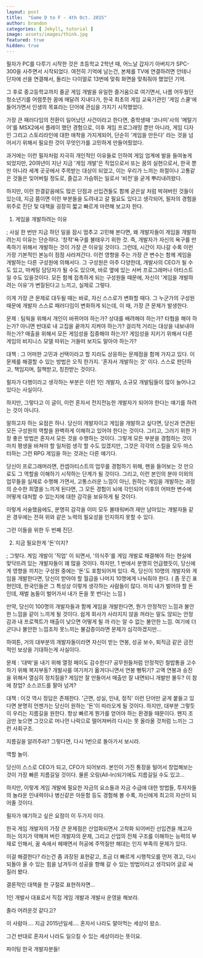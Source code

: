 ```yaml
---
layout: post
title:  "Game D to F - 4th Oct. 2015"
author: brandon
categories: [ Jekyll, tutorial ]
image: assets/images/think.jpg
featured: true
hidden: true
---
```


필자가 PC를 다루기 시작한 것은 초등학교 2학년 때, 어느날 갑자기 아버지가 SPC-300을 사주면서 시작되었다. 여전히 기억에 남는건, 본체를 TV에 연결하려면 안테나 단자에 선을 연결해서, 돌리는 다이얼로 13번에 맞춰 화면을 맞춰줘야 했었던 기억. 

 그 후로 중고등학교까지 줄곧 게임 개발을 유일한 즐거움으로 여기면서, 나름 어두웠던 청소년기를 어렴풋한 꿈에 매달려 지내다가, 한국 최초의 게임 교육기관인 '게임 스쿨'에 들어가면서 인생의 목표라는 단어에 관심을 가지기 시작했었다. 

 

 가장 큰 패러다임의 전환이 일어났던 사건이라고 한다면, 중학생때 '코나미'사의 '메탈기어'를 MSX2에서 플레이 했던 경험으로,   이후 게임 프로그래밍 뿐만 아니라, 게임 디자인 그리고 스토리라인에 대한 애착을 가지게되어, 단순히 '게임을 만든다' 라는 것을 넘어서기 위해서 필요한 것이 무엇인가를 고민하게 만들어줬었다.



 과거에는 이런 필자처럼 지극히 개인적인 이유들로 인하여 게임 업계에 발을 들여놓게 되었지만, 20여년이 지난 지금 '게임 개발'은 직업으로서 또는 꿈의 실현으로서, 한국 뿐만 아니라 세계 곳곳에서 주목받는 대상이 되었고, 이는 우리가 느끼는 좌절이나 고통같은 것들은 잊어버릴 정도로, 즐겁고 가슴뛰는 일로서 '비전'을 굳게 뿌리내려왔다. 



 하지만, 이런 한결같음에도 많은 단점과 선입견들도 함께 굳은살 처럼 박혀버린 것들이 있는데, 지금 쯤이면 이런 부분들을 도려내고 갈 필요도 있다고 생각되어, 필자의 경험을 위주로 진단 및 대책을 굉장히 짧고 빠르게 마련해 보고자 한다.



 1. 게임을 개발하려는 이유

  ; 사실 한 번만 지금 하던 일을 잠시 멈추고 고민해 본다면, 왜 개발자들이 게임을 개발하려는지 이유는 단순하다. '창작'욕구를 불태우기 위한 것. 즉, 개발자가 자신의 욕구를 만족하기 위해서 개발하는 것이 가장 큰 이유일 것이다. 그런데, 시간이 지나갈 수록 이런 가장 기본적인 본능이 점점 사라져간다. 이런 영향을 주는 가장 큰 변수는 함께 게임을 개발하는 다른 구성원에 의해서다. 그 구성원은 아주 다양한데, 개발사의 CEO가 될 수도 있고, 마케팅 담당자가 될 수도 있으며, 바로 옆에 있는 서버 프로그래머나 아티스트 일 수도 있을것이다. 모든 함께 접촉하게 되는 구성원들 때문에, 자신이 '게임을 개발하려는 이유'가 변질된다고 느끼고, 실제로 그렇다.

 이게 가장 큰 문제로 대두될 때는 바로, 자신 스스로가 변화할 때다. 그 누군가의 구성원 때문에 개발자 스스로 패러다임이 변화하게 되는데, 이 때, 가장 큰 문제가 발생한다. 



 문제 : 팀웍을 위해서 개인이 바뀌어야 하는가? 상대를 배려해야 하는가? 타협을 해야 하는가? 아니면 반대로 내 고집을 끝까지 지켜야 하는가? 걸리적 거리는 대상을 내보내야 하는가? 매출을 위해서 모든 게임성을 집중해야 하는가? 게임성을 지키기 위해서 다른 게임의 비지니스 모델 따위는 거들떠 보지도 말아야 하는가? 



 대책 : 그 어떠한 고민과 선택이라고 할 지라도 상응하는 문제점을 함께 가지고 있다. 이 문제를 해결할 수 있는 방법은 오직 한가지. '혼자서 개발하는 것' 이다. 스스로 판단하고, 책임지며, 질책받고, 칭찬받는 것이다.



 필자가 다행이라고 생각하는 부분은 이런 1인 개발자, 소규모 개발팀들이 많이 늘어나고 있다는 사실이다.

 하지만, 그렇다고 이 글이, 이런 혼자서 전지전능한 개발자가 되어야 한다는 얘기를 하려는 것이 아니다.



 말하고자 하는 요점은 하나. 당신이 개발자이고 게임을 개발하고 싶다면, 당신과 연관된 모든 구성원의 역할을 완벽하게 이해하고 있어야 한다는 것이다. 그리고, 그러기 위한 가장 좋은 방법은 혼자서 모든 것을 수행하는 것이다. 그렇게 모든 부분을 경험하는 것이 마치 평생을 바쳐야 할 일처럼 생각 할 수도 있겠지만, 그것은 각각의 스킬을 모두 마스터하는 그런 RPG 게임을 하는 것과는 다른 얘기다.

 당신이 프로그래머라면, 컨셉아티스트의 업무를 경험하기 위해, 펜을 들어보는 것 만으로도 그 역할을 이해하기 시작하는 단계가 될 것이다. 그리고, 이런 본인의 분야 이외의 업무들을 실제로 수행해 가면서, 고통스러운 느낌이 아닌, 원하는 게임을 개발하는 과정의 순수한 희열을 느끼게 된다면, 그 모든 경험이 뇌에 각인되어 이후의 어떠한 변수에 어떻게 대처할 수 있는지에 대한 감각을 보유하게 될 것이다.



 이렇게 서술했음에도, 분명히 감각을 이미 모두 불태워버려 재만 남아있는 개발자들 같은 경우에는 전혀 위와 같은 노력의 필요성을 인지하지 못할 수 있다. 



 그런 이들을 위한 두 번째 진단.



 2. 지금 필요한게 '돈'이지?

 ; 그렇다. 게임 개발이 '직업' 이 되면서, '의식주'를 게임 개발로 해결해야 하는 현실에 맞닥뜨려 있는 개발자들이 꽤 많을 것이다. 하지만, 1 번에서 분명히 언급했듯이, 당신에게 영향을 끼치는 구성원 중에는 '돈'도 포함되어져 있다. 즉, 당신이 10명의 개발자와 게임을 개발한다면, 당신이 받아야 할 월급을 나머지 10명에게 나눠줘야 한다. ( 좀 웃긴 표현인데, 한국인들은 그 특성상 이렇게 생각하는 사람들이 많다. 마치 내가 벌어야 할 돈인데, 재벌 놈들이 벌어가서 내가 돈을 못 번다는 느낌 )

 만약, 당신이 100명의 개발자들과 함께 게임을 개발한다면, 뭔가 안정적인 느낌과 불안한 느낌을 같이 느끼게 될 것이다. 쉽게 회사가 사라지지 않을 꺼라는 말도 않되는 안정감과 내 프로젝트가 매출이 낮으면 어떻게 될 까 라는 알 수 없는 불안한 느낌. 여기에 더군다나 불안한 느낌조차 못느끼는 불감증이라면 문제가 심각하겠지만...



 하여튼, 거의 대부분의 개발자들이라면 자신이 받는 연봉, 성공 보수, 퇴직금 같은 금전적인 보상을 기대하는게 사실이다.

 

 문제 : '대박'을 내기 위해 열정 페이도 감수한다? 공무원들처럼 안정적인 철밥통을 고수하기 위해 복지부동? 개발사를 여기저기 옮겨다니면서 연봉 뻥튀기? 고액 연봉과 승진을 위해서 열심히 정치질을? 게임만 잘 만들어서 매출만 잘 내면되니 개발만 몰두? 이 참에 창업? 소스코드를 팔아 넘겨?



 대책 : 이것 역시 정답은 존재한다. '근면, 성실, 인내, 정직' 이런 단어만 굳게 붙들고 있다면 분명히 언젠가는 당신이 원하는 '돈'이 따라오게 될 것이다. 하지만, 대부분 그렇듯이 우리는 지름길을 원한다. 항상 빠르게 뭔가를 얻어야 하는 환경들 때문이다. 왠지 조금만 늦으면 그것으로 머나먼 나락으로 떨어져버려 다시는 못 올라올 것처럼 느끼는 그런 사회구조.



 지름길을 알려주랴? 그렇다면, 다시 1번으로 돌아가서 보시라.



 역할 놀이. 

 당신이 스스로 CEO가 되고, CFO가 되어보라. 본인이 가진 통장을 털어서 창업해보는 것이 가장 빠른 지름길일 것이다. 물론 오링(All-In)되기에도 지름길일 수도 있고...



 하지만, 이렇게 게임 개발에 필요한 자금의 요소들과 자금 수급에 대한 방법들, 투자자들의 놀라운 인내력이나 병신같은 아둔함 등도 경험해 볼 수록, 자신에게 최고의 자산이 되어줄 것이다.



 필자가 얘기하고 싶은 요점이 이 두가지 이다.



 한국 게임 개발자의 가장 큰 문제점은 산업화되면서 고착화 되어버린 선입견을 깨고자 하는 의지가 약해져 버린 개발자의 문제, 그리고 산업의 전체 구조를 이해하는 능력의 부재로 인해서, 꿈 속에서 헤매면서 허공에 주먹질만 해대는 인지 부족의 문제가 있다.



 이걸 해결한다? 라는건 좀 과장된 표현같고, 조금 더 빠르게 시행착오를 먼저 겪고, 다시 되돌아 올 수 있는 힘을 남겨두어 성공을 향해 갈 수 있는 방법이라고 생각되어 글로 싸질러 봤다.



 결론적인 대책을 한 구절로 표현하자면...



 1인 개발사 대표로서 직접 게임 개발과 개발사 운영을 해보라.



 졸라 어려운것 같다고? 



 이 사람아.... 지금 2015년일세.... 혼자서 나라도 말아먹는 세상이 왔소.



 그건 반대로 혼자서 나라도 일으킬 수 있는 세상이라는 뜻이요.



 파이팅 한국 개발자분들!


